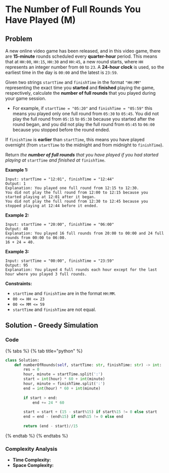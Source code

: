 # The Number of Full Rounds You Have Played \(M\)

## Problem



A new online video game has been released, and in this video game, there are **15-minute** rounds scheduled every **quarter-hour** period. This means that at `HH:00`, `HH:15`, `HH:30` and `HH:45`, a new round starts, where `HH` represents an integer number from `00` to `23`. A **24-hour clock** is used, so the earliest time in the day is `00:00` and the latest is `23:59`.

Given two strings `startTime` and `finishTime` in the format `"HH:MM"` representing the exact time you **started** and **finished** playing the game, respectively, calculate the **number of full rounds** that you played during your game session.

* For example, if `startTime = "05:20"` and `finishTime = "05:59"` this means you played only one full round from `05:30` to `05:45`. You did not play the full round from `05:15` to `05:30` because you started after the round began, and you did not play the full round from `05:45` to `06:00` because you stopped before the round ended.

If `finishTime` is **earlier** than `startTime`, this means you have played overnight \(from `startTime` to the midnight and from midnight to `finishTime`\).

Return _the **number of full rounds** that you have played if you had started playing at_ `startTime` _and finished at_ `finishTime`.

**Example 1:**

```text
Input: startTime = "12:01", finishTime = "12:44"
Output: 1
Explanation: You played one full round from 12:15 to 12:30.
You did not play the full round from 12:00 to 12:15 because you started playing at 12:01 after it began.
You did not play the full round from 12:30 to 12:45 because you stopped playing at 12:44 before it ended.
```

**Example 2:**

```text
Input: startTime = "20:00", finishTime = "06:00"
Output: 40
Explanation: You played 16 full rounds from 20:00 to 00:00 and 24 full rounds from 00:00 to 06:00.
16 + 24 = 40.
```

**Example 3:**

```text
Input: startTime = "00:00", finishTime = "23:59"
Output: 95
Explanation: You played 4 full rounds each hour except for the last hour where you played 3 full rounds.
```

**Constraints:**

* `startTime` and `finishTime` are in the format `HH:MM`.
* `00 <= HH <= 23`
* `00 <= MM <= 59`
* `startTime` and `finishTime` are not equal.

## Solution - Greedy Simulation

### Code

{% tabs %}
{% tab title="python" %}
```python
class Solution:
    def numberOfRounds(self, startTime: str, finishTime: str) -> int:
        res = 0
        hour, minute = startTime.split(':')
        start = int(hour) * 60 + int(minute)
        hour, minute = finishTime.split(':')
        end = int(hour) * 60 + int(minute)
        
        if start > end:
            end += 24 * 60
        
        start = start + (15 - start%15) if start%15 != 0 else start
        end = end - (end%15) if end%15 != 0 else end
        
        return (end - start)//15
```
{% endtab %}
{% endtabs %}

### Complexity Analysis

* **Time Complexity:**
* **Space Complexity:**

